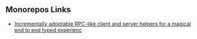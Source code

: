 #

## Monorepos Links

- [Incrementally adoptable RPC-like client and server helpers for a magical end to end typed experienc](https://github.com/ts-rest/ts-rest)
